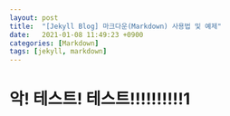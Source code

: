 ```yaml
---
layout: post
title:  "[Jekyll Blog] 마크다운(Markdown) 사용법 및 예제"
date:   2021-01-08 11:49:23 +0900
categories: [Markdown]
tags: [jekyll, markdown]  
---
```


# 악! 테스트! 테스트!!!!!!!!!!1